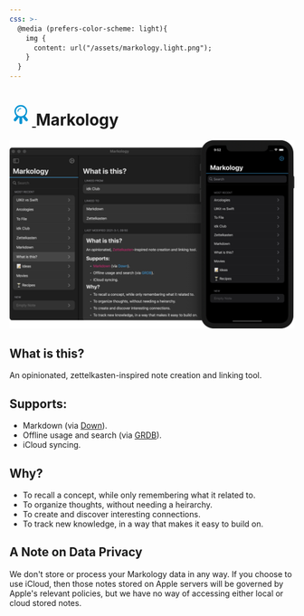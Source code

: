 ```yaml
---
css: >-
  @media (prefers-color-scheme: light){
    img {
      content: url("/assets/markology.light.png");
    }
  }
---
```

<h1>
  <a href="/markology">
    <svg xmlns="http://www.w3.org/2000/svg" viewBox="1 1 8 8" width="40" id="arco">
      <title>Markology Logo</title>
      <style>
      #arco polygon {
        display: none;
      }
      #arco:hover g {
        animation: .5s infinite launch;
      }
      #arco:hover polygon {
        animation: .1s infinite flame;
        display: block;
        transform-origin: 5px 6px;
      }
      #arco:hover polygon:nth-of-type(1) {
        animation-delay: -0.01s;
      }
      @keyframes flame {
        50% {
          transform: scale(.9);
        }
      }
      @keyframes launch {
        20% {
          transform: translate(.3px, -.5px);
        }
        40% {
          transform: translate(-.4px, -.6px);
        }
        60% {
          transform: translate(.4px, -.6px);
        }
        80% {
          transform: translate(-.3px, 0);
        }
      }
      </style>
      <g stroke="#0093d3" stroke-linecap="round">
        <circle
          stroke-width=".5"
          cx="5"
          cy="4"
          r="2"
          fill="none"
        />
        <line x1="3.8" y1="6" x2="3" y2="7" />
        <line x1="6.2" y1="6" x2="7" y2="7" />
        <polygon points="5,6 4,7 5,9 6,7" stroke-width="0" fill="orange" />
        <polygon points="5,6 4.2,7 5,8.8 5.8,7" stroke-width="0" fill="red" />
        <path d="M 4 4 A 1 1 0 0 1 5 3" stroke-width=".3" fill="none" />
        <line x1="5" y1="6.3" x2="5" y2="8" />
      </g>
    </svg>
  </a>
  Markology
</h1>

![Markology on MacOS and iOS](/assets/markology.png)

## What is this?

An opinionated, zettelkasten-inspired note creation and linking tool.

## Supports:

- Markdown (via [Down](https://github.com/johnxnguyen/Down)).
- Offline usage and search (via [GRDB](https://github.com/groue/GRDB.swift)).
- iCloud syncing.

## Why?

- To recall a concept, while only remembering what it related to.
- To organize thoughts, without needing a heirarchy.
- To create and discover interesting connections.
- To track new knowledge, in a way that makes it easy to build on.

## A Note on Data Privacy

We don't store or process your Markology data in any way. If you choose to use iCloud, then those notes stored on Apple servers will be governed by Apple's relevant policies, but we have no way of accessing either local or cloud stored notes.
